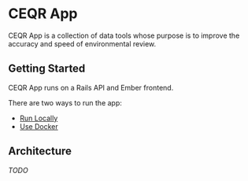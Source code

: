 # CEQR App

CEQR App is a collection of data tools whose purpose is to improve the accuracy and speed of environmental review.

## Getting Started

CEQR App runs on a Rails API and Ember frontend.

There are two ways to run the app: 

- [Run Locally](LOCALDEV.md)
- [Use Docker](DOCKER.md)

## Architecture

_TODO_
